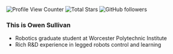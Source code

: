 ![Profile View Counter](https://komarev.com/ghpvc/?username=opsullivan85)
![Total Stars](https://img.shields.io/github/stars/opsullivan85?style=social)
![GitHub followers](https://img.shields.io/github/followers/opsullivan85?style=social)

### This is Owen Sullivan

- Robotics graduate student at Worcester Polytechnic Institute
- Rich R&D experience in legged robots control and learning
